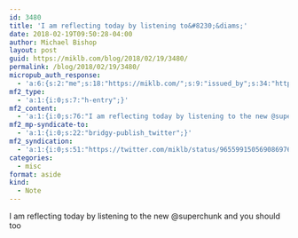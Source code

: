 ```yaml
---
id: 3480
title: 'I am reflecting today by listening to&#8230;&diams;'
date: 2018-02-19T09:50:28-04:00
author: Michael Bishop
layout: post
guid: https://miklb.com/blog/2018/02/19/3480/
permalink: /blog/2018/02/19/3480/
micropub_auth_response:
  - 'a:6:{s:2:"me";s:18:"https://miklb.com/";s:9:"issued_by";s:34:"https://tokens.indieauth.com/token";s:9:"client_id";s:21:"https://quill.p3k.io/";s:9:"issued_at";s:10:"1515785966";s:5:"scope";s:13:"create update";s:5:"nonce";s:10:"1033266350";}'
mf2_type:
  - 'a:1:{i:0;s:7:"h-entry";}'
mf2_content:
  - 'a:1:{i:0;s:76:"I am reflecting today by listening to the new @superchunk and you should too";}'
mf2_mp-syndicate-to:
  - 'a:1:{i:0;s:22:"bridgy-publish_twitter";}'
mf2_syndication:
  - 'a:1:{i:0;s:51:"https://twitter.com/miklb/status/965599150569086976";}'
categories:
  - misc
format: aside
kind:
  - Note
---
```

<div class="e-content">
I am reflecting today by listening to the new @superchunk and you should too
</div>